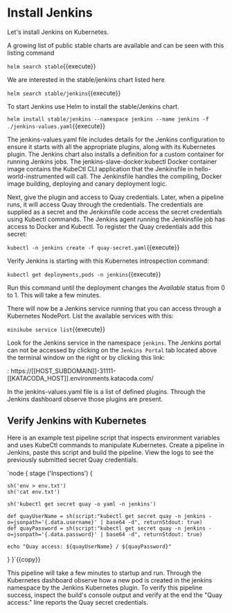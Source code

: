 
# Install Jenkins #

Let's install Jenkins on Kubernetes.

A growing list of public stable charts are available and can be seen with this listing command

`helm search stable`{{execute}}

We are interested in the stable/jenkins chart listed here

`helm search stable/jenkins`{{execute}}

To start Jenkins use Helm to install the stable/Jenkins chart.

`helm install stable/jenkins --namespace jenkins --name jenkins -f ./jenkins-values.yaml`{{execute}}

The jenkins-values.yaml file includes details for the Jenkins configuration to ensure it starts with all the appropriate plugins, along with its Kubernetes plugin. The Jenkins chart also installs a definition for a custom container for running Jenkins jobs. The jenkins-slave-docker:kubectl Docker container image contains the KubeCtl CLI application that the Jenkinsfile in hello-world-instrumented will call. The Jenkinsfile handles the compiling, Docker image building, deploying and canary deployment logic.

Next, give the plugin and access to Quay credentials. Later, when a pipeline runs, it will access Quay through the credentials. The credentials are supplied as a secret and the Jenkinsfile code access the secret credentials using Kubectl commands. The Jenkins agent running the Jenkinsfile job has access to Docker and Kubectl. To register the Quay credentials add this secret:

`kubectl -n jenkins create -f quay-secret.yaml`{{execute}}

Verify Jenkins is starting with this Kubernetes introspection command:

`kubectl get deployments,pods -n jenkins`{{execute}}

Run this command until the deployment changes the *Available* status from 0 to 1. This will take a few minutes.

There will now be a Jenkins service running that you can access through a Kubernetes NodePort. List the available services with this:

`minikube service list`{{execute}}

Look for the Jenkins service in the namespace `jenkins`. The Jenkins portal can not be accessed by clicking on the `Jenkins Portal` tab located above the terminal window on the right or by clicking this link:

: https://[[HOST_SUBDOMAIN]]-31111-[[KATACODA_HOST]].environments.katacoda.com/

In the jenkins-values.yaml file is a list of defined plugins. Through the Jenkins dashboard observe those plugins are present.

## Verify Jenkins with Kubernetes ##

Here is an example test pipeline script that inspects environment variables and uses KubeCtl commands to manipulate Kubernetes. Create a pipeline in Jenkins, paste this script and build the pipeline. View the logs to see the previously submitted secret Quay credentials.

`node {
  stage ('Inspections') {

    sh('env > env.txt')
    sh('cat env.txt')

    sh('kubectl get secret quay -o yaml -n jenkins')

    def quayUserName = sh(script:"kubectl get secret quay -n jenkins -o=jsonpath='{.data.username}' | base64 -d", returnStdout: true)
    def quayPassword = sh(script:"kubectl get secret quay -n jenkins -o=jsonpath='{.data.password}' | base64 -d", returnStdout: true)

    echo "Quay access: ${quayUserName} / ${quayPassword}"
  }
}`{{copy}}

This pipeline will take a few minutes to startup and run. Through the Kubernetes dashboard observe how a new pod is created in the jenkins namespace by the Jenkins Kubernetes plugin. To verify this pipeline success, inspect the build's console output and verify at the end the "Quay access:" line reports the Quay secret credentials.
